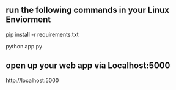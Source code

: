## run the following commands in your Linux Enviorment

pip install -r requirements.txt

python app.py

## open up your web app via Localhost:5000

http://localhost:5000

